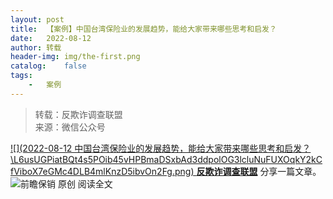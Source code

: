 ```yaml
---
layout:	post
title:	【案例】中国台湾保险业的发展趋势，能给大家带来哪些思考和启发？
date:	2022-08-12
author:	转载
header-img:	img/the-first.png
catalog:	false
tags:
	-	案例
---
```


<blockquote><p>转载：反欺诈调查联盟<br>
来源：微信公众号</p></blockquote>

[![](2022-08-12
中国台湾保险业的发展趋势，能给大家带来哪些思考和启发？\\L6usUGPiatBQt4s5POib45vHPBmaDSxbAd3ddpolOG3lcluNuFUXOqkY2kCfViboX7eGMc4DLB4mlKnzD5ibvOn2Fg.png)
**反欺诈调查联盟**](javascript:;)
分享一篇文章。
![](http://wx.qlogo.cn/mmhead/Q3auHgzwzM4kRxCElDQVYDiaq5TWXx9H0j0NriaY9Jl8gfk21VQrLibZw/0)前瞻保销
原创
阅读全文
